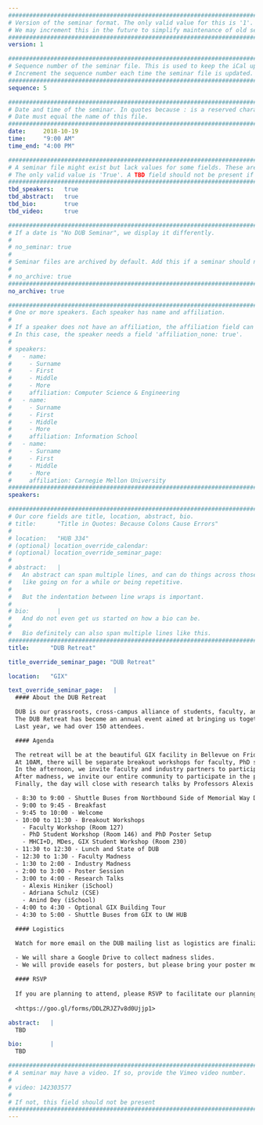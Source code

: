 ```yaml
---
################################################################################
# Version of the seminar format. The only valid value for this is '1'. 
# We may increment this in the future to simplify maintenance of old seminars.
################################################################################
version: 1

################################################################################
# Sequence number of the seminar file. This is used to keep the iCal up to date.
# Increment the sequence number each time the seminar file is updated.
################################################################################
sequence: 5

################################################################################
# Date and time of the seminar. In quotes because : is a reserved character.
# Date must equal the name of this file.
################################################################################
date:     2018-10-19
time:     "9:00 AM"
time_end: "4:00 PM"

################################################################################
# A seminar file might exist but lack values for some fields. These are 'TBD'. 
# The only valid value is 'True'. A TBD field should not be present if 'False'.
################################################################################
tbd_speakers:   true
tbd_abstract:   true
tbd_bio:        true
tbd_video:      true

################################################################################
# If a date is "No DUB Seminar", we display it differently.
#
# no_seminar: true
#
# Seminar files are archived by default. Add this if a seminar should not be.
#
# no_archive: true
################################################################################
no_archive: true

################################################################################
# One or more speakers. Each speaker has name and affiliation.
#
# If a speaker does not have an affiliation, the affiliation field can be removed.
# In this case, the speaker needs a field 'affiliation_none: true'.
#
# speakers:
#   - name: 
#     - Surname
#     - First
#     - Middle
#     - More
#     affiliation: Computer Science & Engineering 
#   - name: 
#     - Surname
#     - First
#     - Middle
#     - More
#     affiliation: Information School 
#   - name: 
#     - Surname
#     - First
#     - Middle
#     - More
#     affiliation: Carnegie Mellon University 
################################################################################
speakers:

################################################################################
# Our core fields are title, location, abstract, bio.
# title:      "Title in Quotes: Because Colons Cause Errors"
# 
# location:   "HUB 334"
# (optional) location_override_calendar:
# (optional) location_override_seminar_page:
#
# abstract:   |
#   An abstract can span multiple lines, and can do things across those lines,
#   like going on for a while or being repetitive.
#
#   But the indentation between line wraps is important.
#
# bio:        |
#   And do not even get us started on how a bio can be.
#
#   Bio definitely can also span multiple lines like this.
################################################################################
title:      "DUB Retreat"

title_override_seminar_page: "DUB Retreat"

location:   "GIX"

text_override_seminar_page:   |
  #### About the DUB Retreat

  DUB is our grassroots, cross-campus alliance of students, faculty, and industry partners interested in HCI and Design at UW.
  The DUB Retreat has become an annual event aimed at bringing us together to reflect on our community, share fresh ideas, and hang out.
  Last year, we had over 150 attendees.

  #### Agenda

  The retreat will be at the beautiful GIX facility in Bellevue on Friday, Oct 19th starting at 9AM with a light breakfast.
  At 10AM, there will be separate breakout workshops for faculty, PhD students, and Masters students followed by a provided lunch at noon with a State of DUB talk.
  In the afternoon, we invite faculty and industry partners to participate in madness: a fast paced, 1-minute per person talk (1 slide only).
  After madness, we invite our entire community to participate in the poster session to describe your most compelling work.
  Finally, the day will close with research talks by Professors Alexis Hiniker (iSchool), Adriana Shulz (CSE), and Anind Dey (iSchool).

  - 8:30 to 9:00 - Shuttle Buses from Northbound Side of Memorial Way Drive, just North of the Medal of Honor Memorial
  - 9:00 to 9:45 - Breakfast
  - 9:45 to 10:00 - Welcome
  - 10:00 to 11:30 - Breakout Workshops
    - Faculty Workshop (Room 127)
    - PhD Student Workshop (Room 146) and PhD Poster Setup
    - MHCI+D, MDes, GIX Student Workshop (Room 230)
  - 11:30 to 12:30 - Lunch and State of DUB
  - 12:30 to 1:30 - Faculty Madness
  - 1:30 to 2:00 - Industry Madness
  - 2:00 to 3:00 - Poster Session
  - 3:00 to 4:00 - Research Talks
    - Alexis Hiniker (iSchool)
    - Adriana Schulz (CSE)
    - Anind Dey (iSchool)
  - 4:00 to 4:30 - Optional GIX Building Tour
  - 4:30 to 5:00 - Shuttle Buses from GIX to UW HUB

  #### Logistics

  Watch for more email on the DUB mailing list as logistics are finalized:

  - We will share a Google Drive to collect madness slides.
  - We will provide easels for posters, but please bring your poster mounted.
  
  #### RSVP
  
  If you are planning to attend, please RSVP to facilitate our planning:
  
  <https://goo.gl/forms/DDLZRJZ7v8d0Ujjp1>

abstract:   |
  TBD

bio:        |
  TBD

################################################################################
# A seminar may have a video. If so, provide the Vimeo video number.
#
# video: 142303577
#
# If not, this field should not be present 
################################################################################
---
```

